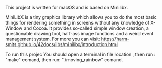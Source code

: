 This project is written for macOS and is based on Minilibx.

MiniLibX is a tiny graphics library which allows you to do the most basic things for rendering something in screens without any knowledge of X-Window and Cocoa. It provides so-called simple window creation, a questionable drawing tool, half-ass image functions and a weird event management system. For more you can visit: 
		https://harm-smits.github.io/42docs/libs/minilibx/introduction.html

To run this projec You should open a terminal in file location , then run : "make" comand, then run: "./moving_rainbow" comand.